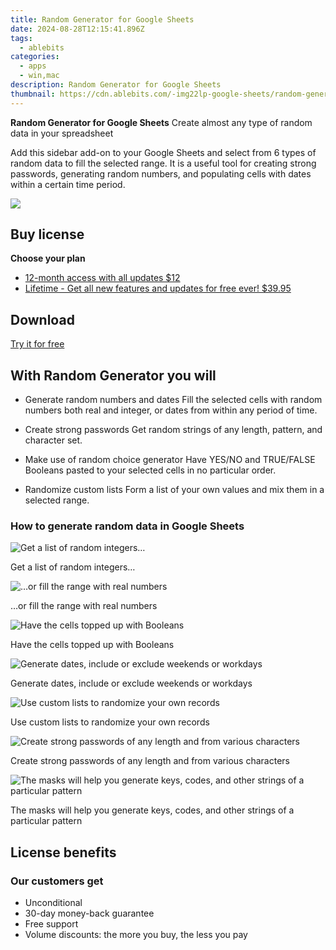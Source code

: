 ```yaml
---
title: Random Generator for Google Sheets
date: 2024-08-28T12:15:41.896Z
tags: 
  - ablebits
categories: 
  - apps
  - win,mac
description: Random Generator for Google Sheets
thumbnail: https://cdn.ablebits.com/-img22lp-google-sheets/random-generator/random-integers.png
---
```


**Random Generator for Google Sheets**
Create almost any type of random data in your spreadsheet

Add this sidebar add-on to your Google Sheets and select from 6 types of random data to fill the selected range. It is a useful tool for creating strong passwords, generating random numbers, and populating cells with dates within a certain time period.

![](https://cdn.ablebits.com/-img22lp-google-sheets/random-generator/header-cover.webp)

## Buy license

**Choose your plan**

- [12-month access with all updates $12](https://secure.2checkout.com/order/checkout.php?PRODS=4721361&QTY=1&AFFILIATE=108875&CART=1&CARD=2&DESIGN_TYPE=2&SHORT_FORM=1&COUPON=TrSbrExp-MnrAdns-01&CLEAN_CART=ALL&SRC=website)
- [Lifetime - Get all new features and updates for free ever! $39.95](https://secure.2checkout.com/order/checkout.php?PRODS=4729660&QTY=1&AFFILIATE=108875&CART=1&CARD=2&DESIGN_TYPE=2&SHORT_FORM=1&CLEAN_CART=ALL&SRC=website)

## Download

[Try it for free](https://workspace.google.com/marketplace/app/random_generator/363517517289)

## With Random Generator you will

-   Generate random numbers and dates Fill the selected сells with random numbers both real and integer, or dates from within any period of time.
-   Create strong passwords Get random strings of any length, pattern, and character set.

-   Make use of random choice generator Have YES/NO and TRUE/FALSE Booleans pasted to your selected cells in no particular order.
-   Randomize custom lists Form a list of your own values and mix them in a selected range.

### How to generate random data in Google Sheets

 ![Get a list of random integers…](https://cdn.ablebits.com/-img22lp-google-sheets/random-generator/random-integers.png)

Get a list of random integers…

 ![…or fill the range with real numbers](https://cdn.ablebits.com/-img22lp-google-sheets/random-generator/random-number-generator.png)

…or fill the range with real numbers

 ![Have the cells topped up with Booleans](https://cdn.ablebits.com/-img22lp-google-sheets/random-generator/generate-booleans.png)

Have the cells topped up with Booleans

 ![Generate dates, include or exclude weekends or workdays](https://cdn.ablebits.com/-img22lp-google-sheets/random-generator/random-date-generator.png)

Generate dates, include or exclude weekends or workdays

 ![Use custom lists to randomize your own records](https://cdn.ablebits.com/-img22lp-google-sheets/random-generator/use-custom-list.png)

Use custom lists to randomize your own records

 ![Create strong passwords of any length and from various characters](https://cdn.ablebits.com/-img22lp-google-sheets/random-generator/random-password-generator.png)

Create strong passwords of any length and from various characters

 ![The masks will help you generate keys, codes, and other strings of a particular pattern](https://cdn.ablebits.com/-img22lp-google-sheets/random-generator/random-string-generator.png)

The masks will help you generate keys, codes, and other strings of a particular pattern

## License benefits

### Our customers get

- Unconditional
- 30-day money-back guarantee
- Free support
- Volume discounts: the more you buy, the less you pay 


<ins class="adsbygoogle"
      style="display:block"
      data-ad-client="ca-pub-7571918770474297"
      data-ad-slot="8358498916"
      data-ad-format="auto"
      data-full-width-responsive="true"></ins>